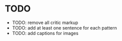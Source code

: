 # TODO

* TODO: remove all critic markup
* TODO: add at least one sentence for each pattern
* TODO: add captions for images